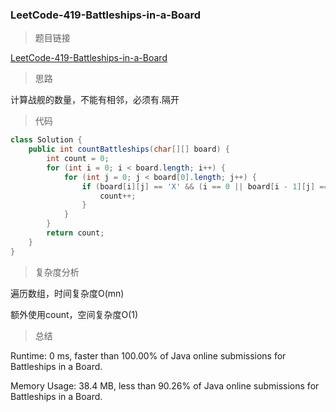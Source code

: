 ### LeetCode-419-Battleships-in-a-Board

> 题目链接

[LeetCode-419-Battleships-in-a-Board](https://leetcode.com/problems/battleships-in-a-board/)

> 思路

计算战舰的数量，不能有相邻，必须有.隔开

> 代码

```java
class Solution {
    public int countBattleships(char[][] board) {
        int count = 0;
        for (int i = 0; i < board.length; i++) {
            for (int j = 0; j < board[0].length; j++) {
                if (board[i][j] == 'X' && (i == 0 || board[i - 1][j] == '.') && (j == 0 || board[i][j - 1] == '.')) {
                    count++;
                }
            }
        }
        return count;
    }
}
```

> 复杂度分析

遍历数组，时间复杂度O(mn)

额外使用count，空间复杂度O(1)

> 总结

Runtime: 0 ms, faster than 100.00% of Java online submissions for Battleships in a Board.

Memory Usage: 38.4 MB, less than 90.26% of Java online submissions for Battleships in a Board.
